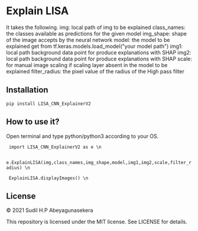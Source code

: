 # Explain LISA
It takes the following.
img: local path of img to be explained
class_names: the classes available as predictions for the given model
img_shape: shape of the image accepts by the neural network
model: the model to be explained get from tf.keras.models.load_model("your model path")
img1: local path background data point for produce explanations with SHAP
img2: local path background data point for produce explanations with SHAP
scale: for manual image scaling if scaling layer absent in the model to be explained 
filter_radius: the pixel value of the radius of the High pass filter

## Installation
```pip install LISA_CNN_ExplainerV2```

## How to use it?
Open terminal and type python/python3 according to your OS.


``` import LISA_CNN_ExplainerV2 as e \n```  

``` e.ExplainLISA(img,class_names,img_shape,model,img1,img2,scale,filter_radius) \n```

``` ExplainLISA.displayImages() \n```

## License

© 2021 Sudil H.P Abeyagunasekera

This repository is licensed under the MIT license. See LICENSE for details.
